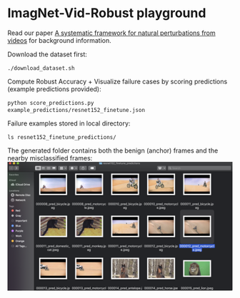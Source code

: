 ImagNet-Vid-Robust playground
=============================

Read our paper [A systematic framework for natural perturbations from videos](https://modestyachts.github.io/natural-perturbations-website) for background information.

Download the dataset first:
```
./download_dataset.sh
```

Compute Robust Accuracy + Visualize failure cases by scoring predictions (example predictions provided):

```
python score_predictions.py  example_predictions/resnet152_finetune.json
```

Failure examples stored in local directory:
```
ls resnet152_finetune_predictions/
```

The generated folder contains both the benign (anchor) frames and the nearby misclassified frames:
![screen shot](/screenshot.png)

